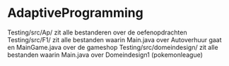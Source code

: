 # AdaptiveProgramming
Testing/src/Ap/ zit alle bestanderen over de oefenopdrachten\
Testing/src/F1/ zit alle bestanden waarin Main.java over Autoverhuur gaat en MainGame.java over de gameshop
Testing/src/domeindesign/ zit alle bestanden waarin Main.java over Domeindesign1 (pokemonleague)
